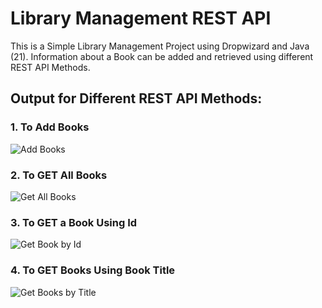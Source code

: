 # Library Management REST API

This is a Simple Library Management Project using Dropwizard and Java (21). Information about a Book can be added and retrieved using different REST API Methods.

## Output for Different REST API Methods:

### 1. To Add Books
![Add Books](https://github.com/user-attachments/assets/1ab52323-d8e5-4fac-87bf-d9a96ff839d5)

### 2. To GET All Books
![Get All Books](https://github.com/user-attachments/assets/c8046026-986a-43c8-b077-a3fb6d647800)

### 3. To GET a Book Using Id
![Get Book by Id](https://github.com/user-attachments/assets/c58de261-1f25-48f9-b72c-dd9d8debde3a)

### 4. To GET Books Using Book Title
![Get Books by Title](https://github.com/user-attachments/assets/6bc33e15-d39b-4efa-96a2-38bb7109926b)
